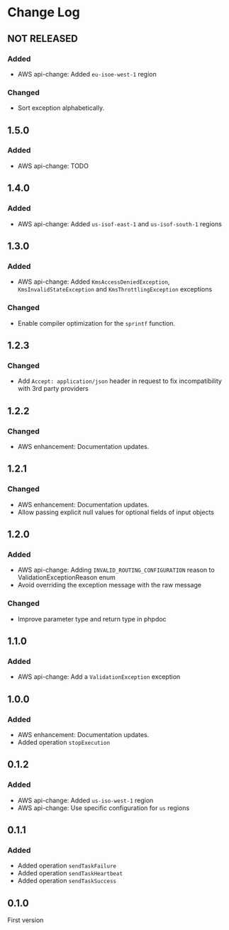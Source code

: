 # Change Log

## NOT RELEASED

### Added

- AWS api-change: Added `eu-isoe-west-1` region

### Changed

- Sort exception alphabetically.

## 1.5.0

### Added

- AWS api-change: TODO

## 1.4.0

### Added

- AWS api-change: Added `us-isof-east-1`  and `us-isof-south-1` regions

## 1.3.0

### Added

- AWS api-change: Added `KmsAccessDeniedException`, `KmsInvalidStateException` and `KmsThrottlingException` exceptions

### Changed

- Enable compiler optimization for the `sprintf` function.

## 1.2.3

### Changed

- Add `Accept: application/json` header in request to fix incompatibility with 3rd party providers

## 1.2.2

### Changed

- AWS enhancement: Documentation updates.

## 1.2.1

### Changed

- AWS enhancement: Documentation updates.
- Allow passing explicit null values for optional fields of input objects

## 1.2.0

### Added

- AWS api-change: Adding `INVALID_ROUTING_CONFIGURATION` reason to ValidationExceptionReason enum
- Avoid overriding the exception message with the raw message

### Changed

- Improve parameter type and return type in phpdoc

## 1.1.0

### Added

- AWS api-change: Add a `ValidationException` exception

## 1.0.0

### Added

- AWS enhancement: Documentation updates.
- Added operation `stopExecution`

## 0.1.2

### Added

- AWS api-change: Added `us-iso-west-1` region
- AWS api-change: Use specific configuration for `us` regions

## 0.1.1

### Added

- Added operation `sendTaskFailure`
- Added operation `sendTaskHeartbeat`
- Added operation `sendTaskSuccess`

## 0.1.0

First version
